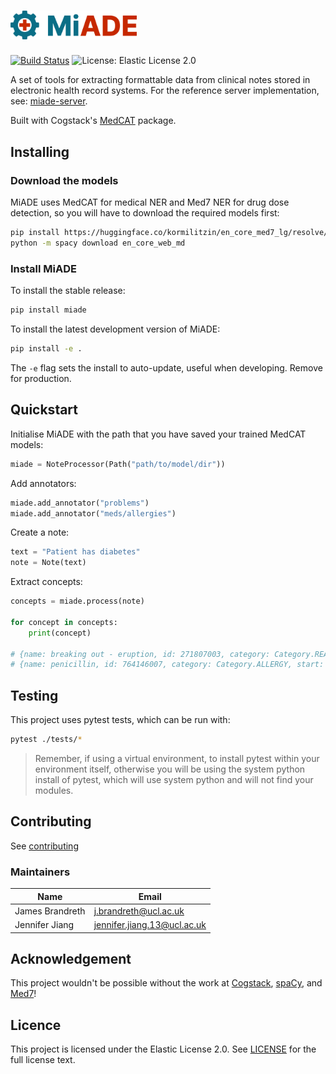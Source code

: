 # <img src="assets/miade-logo.png" width="40%">

[![Build Status](https://github.com/uclh-criu/miade/actions/workflows/ci.yml/badge.svg?branch=master)](https://github.com/uclh-criu/miade/actions/workflows/ci.yml?query=Tests)
![License: Elastic License 2.0](https://img.shields.io/badge/License-Elastic%202.0-blue.svg)

A set of tools for extracting formattable data from clinical notes stored in electronic health record systems.
For the reference server implementation, see: [miade-server](https://github.com/uclh-criu/miade-server).

Built with Cogstack's [MedCAT](https://github.com/CogStack/MedCAT) package.


## Installing

### Download the models
MiADE uses MedCAT for medical NER and Med7 NER for drug dose detection, so you will have to download the required models first:
```bash
pip install https://huggingface.co/kormilitzin/en_core_med7_lg/resolve/main/en_core_med7_lg-any-py3-none-any.whl
python -m spacy download en_core_web_md
```

### Install MiADE
To install the stable release:
```bash
pip install miade
```

To install the latest development version of MiADE:
```bash
pip install -e .
```
The `-e` flag sets the install to auto-update, useful when developing. Remove for production.


## Quickstart

Initialise MiADE with the path that you have saved your trained MedCAT models:

```python
miade = NoteProcessor(Path("path/to/model/dir"))
```
Add annotators:

```python
miade.add_annotator("problems")
miade.add_annotator("meds/allergies")
```

Create a note:

```python
text = "Patient has diabetes"
note = Note(text)
```

Extract concepts:

```python
concepts = miade.process(note)

for concept in concepts:
    print(concept)
    
# {name: breaking out - eruption, id: 271807003, category: Category.REACTION, start: 204, end: 208, dosage: None, negex: False, meta: None} 
# {name: penicillin, id: 764146007, category: Category.ALLERGY, start: 191, end: 201, dosage: None, negex: False, meta: None} 
```

## Testing

This project uses pytest tests, which can be run with:
```bash
pytest ./tests/*
```
> Remember, if using a virtual environment, to install pytest within your environment itself, otherwise you will be using the system python install of pytest, which will use system python and will not find your modules.

## Contributing
See [contributing](CONTRIBUTING.md)

### Maintainers

| Name            | Email                       |
|-----------------|-----------------------------|
| James Brandreth | j.brandreth@ucl.ac.uk       |
| Jennifer Jiang  | jennifer.jiang.13@ucl.ac.uk |



## Acknowledgement

This project wouldn't be possible without the work at [Cogstack](https://cogstack.org/), [spaCy](https://spacy.io/), and [Med7](https://huggingface.co/kormilitzin/en_core_med7_lg)!


## Licence

This project is licensed under the Elastic License 2.0. See [LICENSE](LICENSE) for the full license text.